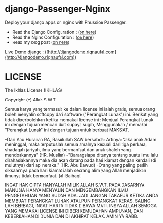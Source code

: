 # django-Passenger-Nginx

Deploy your django apps on nginx with Phussion Passenger.

- Read the Django Configuration : ([on here](https://github.com/ariq01/django-passenger-nginx/tree/master/djangofiles))
- Read the Nginx Configuration : ([on here](https://github.com/ariq01/django-passenger-nginx/tree/master/nginx))
- Read my blog post ([on here](https://www.riqnaufal.com/deploy-django-apps-on-nginx-with-passenger))

Live Demo django : ([http://djangodemo.riqnaufal.com](http://djangodemo.riqnaufal.com))


# LICENSE

The Ikhlas License (IKHLAS)

Copyright (c) Allah S.W.T

Semua karya yang termasuk ke dalam license ini ialah gratis, semua orang boleh menyalin softcopy
dari software ("Perangkat Lunak") ini. Berikut yang tidak diperbolehkan ketika memakai license ini :
Menjual Perangkat Lunak ini dengan tujuan mencari duit supaya sugih, Menggunakan / memakai "Perangkat Lunak" ini
dengan tujuan untuk berbuat MAKSIAT. 

-Dari Abu Hurairah RA, Rasulullah SAW bersabda:
Artinya: "Jika anak Adam meninggal, maka terputuslah semua amalnya kecuali dari tiga perkara, 
shadaqah jariyah, ilmu yang bermanfaat dan anak shaleh yang mendoakannya" (HR. Muslim)
-"Barangsiapa ditanya tentang suatu ilmu lalu dirahasiakannya maka 
dia akan datang pada hari kiamat dengan kendali (di mulutnya) dari api neraka." (HR. Abu Dawud)
-Orang yang paling pedih siksaannya pada hari kiamat ialah seorang alim yang Allah 
menjadikan ilmunya tidak bermanfaat. (al-Baihaqi)


INGAT HAK CIPTA HANYALAH MILIK ALLAH S.W.T, PADA DASARNYA MANUSIA HANYA MENYALIN DAN MENGEMBANGKAN
ILMU PENGETAHUAN YANG SUDAH ADA. JADI JANGAN TAKABUR KETIKA ANDA MEMBUAT PERANGKAT LUNAK ATAUPUN PERANGKAT KERAS.
SALING LAH BERBAGI, INGAT HARTA TIDAK DIBAWA MATI. INSYA ALLAH SEMOGA YANG MEMAKAI LICENSE INI DIBERI KEMUDAHAN 
AMPUNAN, DAN KEBERKAHAN DI DUNIA DAN DI AKHIRAT KELAK. AMIN YA RABB.
